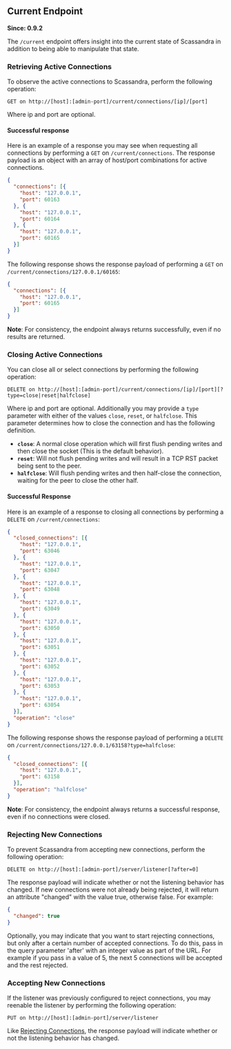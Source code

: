 ## Current Endpoint ##

**Since: 0.9.2**

The `/current` endpoint offers insight into the current state of Scassandra in addition to being able to manipulate that state.

### Retrieving Active Connections ###

To observe the active connections to Scassandra, perform the following operation:

```
GET on http://[host]:[admin-port]/current/connections/[ip]/[port]
```

Where ip and port are optional.

#### Successful response ####

Here is an example of a response you may see when requesting all connections by performing a `GET` on `/current/connections`.  The response payload is an object with an array of host/port combinations for active connections.

```json
{
  "connections": [{
    "host": "127.0.0.1",
    "port": 60163
  }, {
    "host": "127.0.0.1",
    "port": 60164
  }, {
    "host": "127.0.0.1",
    "port": 60165
  }]
}
```

The following response shows the response payload of performing a `GET` on `/current/connections/127.0.0.1/60165`:

```json
{
  "connections": [{
    "host": "127.0.0.1",
    "port": 60165
  }]
}
```

**Note**: For consistency, the endpoint always returns successfully, even if no results are returned.

### Closing Active Connections ###

You can close all or select connections by performing the following operation:

```
DELETE on http://[host]:[admin-port]/current/connections/[ip]/[port][?type=close|reset|halfclose]
```

Where ip and port are optional.  Additionally you may provide a `type` parameter with either of the values `close`, `reset`, or `halfclose`.  This parameter determines how to close the connection and has the following definition.

* **`close`**: A normal close operation which will first flush pending writes and then close the socket (This is the default behavior).
* **`reset`**: Will not flush pending writes and will result in a TCP RST packet being sent to the peer.
* **`halfclose`**: Will flush pending writes and then half-close the connection, waiting for the peer to close the other half.

#### Successful Response ####

Here is an example of a response to closing all connections by performing a `DELETE` on `/current/connections`:

```json
{
  "closed_connections": [{
    "host": "127.0.0.1",
    "port": 63046
  }, {
    "host": "127.0.0.1",
    "port": 63047
  }, {
    "host": "127.0.0.1",
    "port": 63048
  }, {
    "host": "127.0.0.1",
    "port": 63049
  }, {
    "host": "127.0.0.1",
    "port": 63050
  }, {
    "host": "127.0.0.1",
    "port": 63051
  }, {
    "host": "127.0.0.1",
    "port": 63052
  }, {
    "host": "127.0.0.1",
    "port": 63053
  }, {
    "host": "127.0.0.1",
    "port": 63054
  }],
  "operation": "close"
}
```

The following response shows the response payload of performing a `DELETE` on `/current/connections/127.0.0.1/63158?type=halfclose`:

```json
{
  "closed_connections": [{
    "host": "127.0.0.1",
    "port": 63158
  }],
  "operation": "halfclose"
}
```

**Note**: For consistency, the endpoint always returns a successful response, even if no connections were closed.

### Rejecting New Connections ###

To prevent Scassandra from accepting new connections, perform the following operation:

```
DELETE on http://[host]:[admin-port]/server/listener[?after=0]
```

The response payload will indicate whether or not the listening behavior has changed.  If new connections were not already being rejected, it will return an attribute "changed" with the value true, otherwise false.  For example:

```json
{
  "changed": true
}
```

Optionally, you may indicate that you want to start rejecting connections, but only after a certain number of accepted connections.  To do this, pass in the query parameter 'after' with an integer value as part of the URL.  For example if you pass in a value of 5, the next 5 connections will be accepted and the rest rejected.

### Accepting New Connections ###

If the listener was previously configured to reject connections, you may reenable the listener by performing the following operation:

```
PUT on http://[host]:[admin-port]/server/listener
```

Like [Rejecting Connections](#rejecting-connections), the response payload will indicate whether or not the listening behavior has changed.

